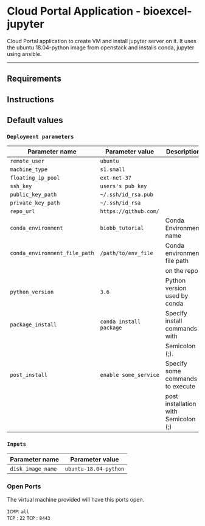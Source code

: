 # Cloud Portal Application - bioexcel-jupyter
Cloud Portal application to create VM and install jupyter server on it.
It uses the ubuntu 18.04-python image from openstack and installs conda, jupyter using ansible.

---

## Requirements


## Instructions

## Default values

### `Deployment parameters`

| Parameter name               | Parameter value         | Description                            |
| ---                          | ---                     | --------                               |
| `remote_user`                | `ubuntu`                |                                        | 
| `machine_type`               | `s1.small`              |                                        |
| `floating_ip_pool`           | `ext-net-37`            |                                        |
| `ssh_key`                    | `users's pub key`       |                                        |
| `public_key_path`            | `~/.ssh/id_rsa.pub`     |                                        |
| `private_key_path`           | `~/.ssh/id_rsa`         |                                        |
| `repo_url`                   | `https://github.com/`   |                                        |
| `conda_environment`          | `biobb_tutorial`        | Conda Environment name                 |
| `conda_environment_file_path`| `/path/to/env_file`     | Conda environment file path            |               
|                              |                         | on the repo                            |
| `python_version`             | `3.6`                   | Python version used by conda           |               
| `package_install`            | `conda install package` | Specify install commands with          |
|                              |                         | Semicolon (;).                         |
| `post_install`               | `enable some_service`   | Specify some commands to execute       |
|                              |                         | post installation with  Semicolon (;)  |

### `Inputs`

| Parameter name          | Parameter value       |
| ---                     | ---                   |
| `disk_image_name`       | `ubuntu-18.04-python`        |

### Open Ports
The virtual machine provided will have this ports open.

`ICMP`: `all`  
`TCP` : `22`
`TCP` : `8443`

